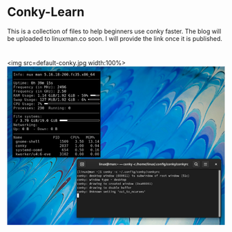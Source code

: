 # Conky-Learn
This is a collection of files to help beginners use conky faster. The blog will be uploaded to linuxman.co soon. I will provide the link once it is published.
#
<img src=default-conky.jpg width:100%>
![This is an, image of conky. Started on it's default run](default-conky.jpg "Conky Defualt Run")
